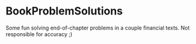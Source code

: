 # BookProblemSolutions

Some fun solving end-of-chapter problems in a couple financial texts. Not responsible for accuracy ;)
